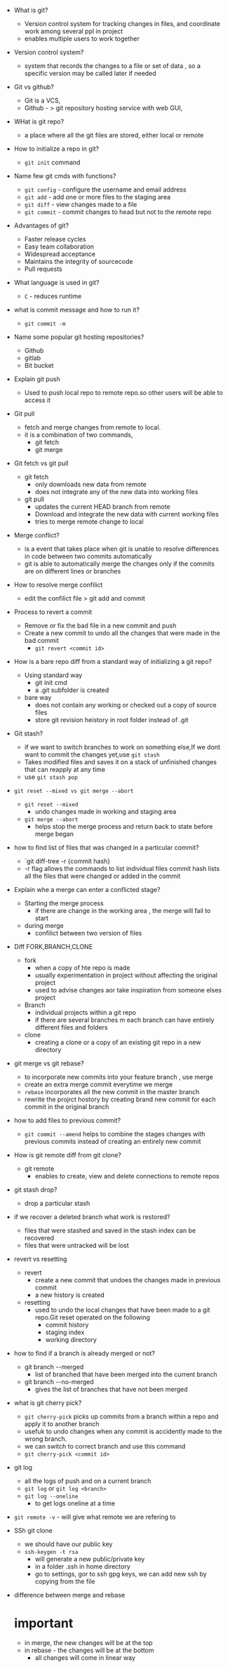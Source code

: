 - What is git?
    - Version control system for tracking changes in files, and coordinate work among several ppl in project
    - enables multiple users to work together
- Version control system?
    - system that records the changes to a file or set of data , so a specific version may be called later if needed
- Git vs github?
    - Git is a VCS, 
    - Github - > git repository hosting service with web GUI, 
- WHat is git repo?
    - a place where all the git files are stored, either local or remote
- How to initialize a repo in git?
    - `git init` command
- Name few git cmds with functions?
    - `git config` - configure the username and email address
    - `git add` - add one or more files to the staging area
    - `git diff` - view changes made to a file
    - `git commit` - commit changes to head but not to the remote repo
- Advantages of git?
    - Faster release cycles
    - Easy team collaboration
    - Widespread acceptance
    - Maintains the integrity of sourcecode
    - Pull requests
- What language is used in git?
    - `C` - reduces runtime
- what is commit message and how to run it?
    - `git commit -m`
- Name some popular git hosting repositories?
    - Github
    - gitlab
    - Bit bucket
- Explain git push
    - Used to push local repo to remote repo.so other users will be able to access it
- Git pull
    - fetch and merge changes from remote to local.
    - it is a combination of two commands,
        - git fetch
        - git merge
- Git fetch vs git pull
    - git fetch 
        - only downloads new data from remote
        - does not integrate any of the new data into working files
    - git pull
        - updates the current HEAD branch from remote
        - Download and integrate the new data with current working files
        - tries to merge remote change to local
- Merge conflict?
    - is a event that takes place when git is unable to resolve differences in code between two commits automatically
    - git is able to automatically merge the changes only  if the commits are on different lines or branches

- How to resolve merge confilict
    - edit the confilict file > git add and commit

- Process to revert a commit
    - Remove or fix the bad file in a new commit and push
    - Create a new commit to undo all the changes that were made in the bad commit 
        - `git revert <commit id>`
- How is a bare repo diff from a standard way of initializing a git repo?
    - Using standard way
        - git init cmd
        - a .git subfolder is created
    - bare way
        - does not contain any working or checked out a copy of source files
        - store git revision heistory in root folder instead of .git

- Git stash?
    - if we want to switch branches to work on something else,If we dont want to commit the changes yet,use `git stash`
    - Takes modified files and saves it on a stack of unfinished changes that can reapply at any time
    - use `git stash pop`
- `git reset --mixed vs git merge --abort`
    - `git reset --mixed`
        - undo changes made in working and staging area
    - `git merge --abort` 
        - helps stop the merge process and return back to state before merge began
- how to find list of files that was changed in a particular commit?
    - `git diff-tree -r {commit hash}
    - -r flag allows the commands to list individual files commit hash lists all the files that were changed or added in the commit

- Explain whe a merge can enter a conflicted stage?
    - Starting the merge process
        - if there are change in the working area , the merge will fail to start
    - during merge
        - confilict between two version of files

- Diff FORK,BRANCH,CLONE
    - fork
        - when a copy of hte repo is made
        - usually experimentation in project without affecting the original project
        - used to advise changes aor take inspiration from someone elses project
    - Branch
        - individual projects within a git repo
        - if there are several branches m each branch can have entirely different files and folders
    - clone
        - creating a clone or a copy of an existing git repo in a new directory
- git merge vs git rebase?
    - to incorporate new commits into your feature branch , use merge
    - create an extra merge commit everytime we merge
    - `rebase` incorporates all the new commit in the master branch
    - rewrite the projrct hostory by creating brand new commit for each commit in the original branch

- how to add files to previous commit?
    - `git commit --amend` helps to combine the stages changes with previous commits instead of creating an entirely new commit

- How is git remote diff from git clone?
    - git remote 
        - enables to create, view and delete connections to remote repos
- git stash drop?
    - drop a particular stash
- if we recover a deleted branch what work is restored?
    - files that were stashed and saved in the stash index can be recovered
    - files that were untracked will be lost

- revert vs resetting
    - revert
        - create a new commit that undoes the changes made in previous commit
        - a new history is created
    - resetting 
        - used to undo the local changes that have been made to a git repo.Git reset operated on the following
            - commit history
            - staging index
            - working directory

- how to find if a branch is already merged or not?
    - git branch --merged
        - list of branched that have been merged into the current branch
    - git branch --no-merged
        - gives the list of branches that have not been merged

- what is git cherry pick?
    - `git cherry-pick` picks up commits from a branch within a repo and apply it to another branch
    - usefuk to undo changes when any commit is accidently made to the wrong branch.
    - we can switch to correct branch and use this command 
    - `git cherry-pick <commit id>`
- git log
    - all the logs of push and  on a current branch
    - `git log` or `git log <branch>`
    - `git log --oneline`
        - to get logs oneline at a time
- `git remote -v` - will give what remote we are refering to 

- SSh git clone
    - we should have our public key
    - `ssh-keygen -t rsa`
        - will generate a new public/private key
        - in a folder .ssh in home directory
        - go to settings, gor to ssh gpg keys, we can add new ssh by copying from the file

- difference between merge and rebase <h1>important</h1>
    - in merge, the new changes will be at the top
    - in rebase - the changes will be at the bottom
        - all changes will come in linear way